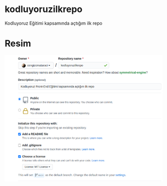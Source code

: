 # kodluyoruzilkrepo
Kodluyoruz Eğitimi kapsamında açtığım ilk repo

# Resim
![pf](https://github.com/Kodluyoruz/taskforce/raw/main/git/odev1/figures/github.png)
